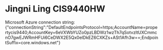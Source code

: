 # Jingni Ling CIS9440HW
Microsoft Azure connection string: {"connectionString":"DefaultEndpointsProtocol=https;AccountName=propertycis9440;AccountKey=6eVXWbYUZo0pzLBDWz1wzTh7qSotvzltUXCmmcnO7gwEJWRmHFUi6CeDWX2E5Qx0eIDkEZ6CXKZs+ASt1Afh3w==;EndpointSuffix=core.windows.net"}

